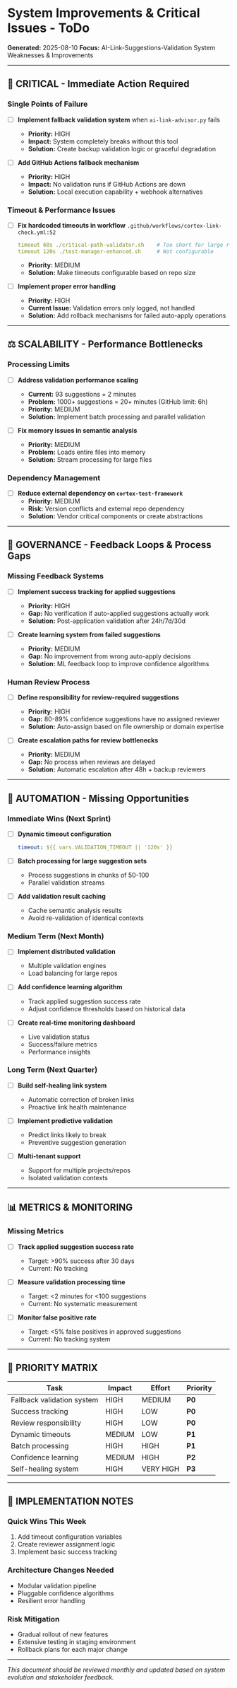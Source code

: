 # System Improvements & Critical Issues - ToDo

**Generated:** 2025-08-10
**Focus:** AI-Link-Suggestions-Validation System Weaknesses & Improvements

---

## 🚨 **CRITICAL - Immediate Action Required**

### Single Points of Failure
- [ ] **Implement fallback validation system** when `ai-link-advisor.py` fails
  - **Priority:** HIGH
  - **Impact:** System completely breaks without this tool
  - **Solution:** Create backup validation logic or graceful degradation

- [ ] **Add GitHub Actions fallback mechanism**
  - **Priority:** HIGH  
  - **Impact:** No validation runs if GitHub Actions are down
  - **Solution:** Local execution capability + webhook alternatives

### Timeout & Performance Issues
- [ ] **Fix hardcoded timeouts in workflow** `.github/workflows/cortex-link-check.yml:52`
  ```yaml
  timeout 60s ./critical-path-validator.sh    # Too short for large repos
  timeout 120s ./test-manager-enhanced.sh     # Not configurable
  ```
  - **Priority:** MEDIUM
  - **Solution:** Make timeouts configurable based on repo size

- [ ] **Implement proper error handling**
  - **Priority:** HIGH
  - **Current Issue:** Validation errors only logged, not handled
  - **Solution:** Add rollback mechanisms for failed auto-apply operations

---

## ⚖️ **SCALABILITY - Performance Bottlenecks**

### Processing Limits
- [ ] **Address validation performance scaling**
  - **Current:** 93 suggestions = 2 minutes
  - **Problem:** 1000+ suggestions = 20+ minutes (GitHub limit: 6h)
  - **Priority:** MEDIUM
  - **Solution:** Implement batch processing and parallel validation

- [ ] **Fix memory issues in semantic analysis**
  - **Priority:** MEDIUM
  - **Problem:** Loads entire files into memory
  - **Solution:** Stream processing for large files

### Dependency Management  
- [ ] **Reduce external dependency on `cortex-test-framework`**
  - **Priority:** MEDIUM
  - **Risk:** Version conflicts and external repo dependency
  - **Solution:** Vendor critical components or create abstractions

---

## 🔄 **GOVERNANCE - Feedback Loops & Process Gaps**

### Missing Feedback Systems
- [ ] **Implement success tracking for applied suggestions**
  - **Priority:** HIGH
  - **Gap:** No verification if auto-applied suggestions actually work
  - **Solution:** Post-application validation after 24h/7d/30d

- [ ] **Create learning system from failed suggestions**
  - **Priority:** MEDIUM
  - **Gap:** No improvement from wrong auto-apply decisions
  - **Solution:** ML feedback loop to improve confidence algorithms

### Human Review Process
- [ ] **Define responsibility for review-required suggestions**
  - **Priority:** HIGH
  - **Gap:** 80-89% confidence suggestions have no assigned reviewer
  - **Solution:** Auto-assign based on file ownership or domain expertise

- [ ] **Create escalation paths for review bottlenecks**
  - **Priority:** MEDIUM
  - **Gap:** No process when reviews are delayed
  - **Solution:** Automatic escalation after 48h + backup reviewers

---

## 🔧 **AUTOMATION - Missing Opportunities**

### Immediate Wins (Next Sprint)
- [ ] **Dynamic timeout configuration**
  ```yaml
  timeout: ${{ vars.VALIDATION_TIMEOUT || '120s' }}
  ```

- [ ] **Batch processing for large suggestion sets**
  - Process suggestions in chunks of 50-100
  - Parallel validation streams

- [ ] **Add validation result caching**
  - Cache semantic analysis results
  - Avoid re-validation of identical contexts

### Medium Term (Next Month)
- [ ] **Implement distributed validation**
  - Multiple validation engines
  - Load balancing for large repos

- [ ] **Add confidence learning algorithm**
  - Track applied suggestion success rate
  - Adjust confidence thresholds based on historical data

- [ ] **Create real-time monitoring dashboard**
  - Live validation status
  - Success/failure metrics
  - Performance insights

### Long Term (Next Quarter)
- [ ] **Build self-healing link system**
  - Automatic correction of broken links
  - Proactive link health maintenance

- [ ] **Implement predictive validation**
  - Predict links likely to break
  - Preventive suggestion generation

- [ ] **Multi-tenant support**
  - Support for multiple projects/repos
  - Isolated validation contexts

---

## 📊 **METRICS & MONITORING**

### Missing Metrics
- [ ] **Track applied suggestion success rate**
  - Target: >90% success after 30 days
  - Current: No tracking

- [ ] **Measure validation processing time**
  - Target: <2 minutes for <100 suggestions
  - Current: No systematic measurement

- [ ] **Monitor false positive rate**
  - Target: <5% false positives in approved suggestions
  - Current: No tracking system

---

## 🎯 **PRIORITY MATRIX**

| Task | Impact | Effort | Priority |
|------|--------|--------|----------|
| Fallback validation system | HIGH | MEDIUM | **P0** |
| Success tracking | HIGH | LOW | **P0** |
| Review responsibility | HIGH | LOW | **P0** |
| Dynamic timeouts | MEDIUM | LOW | **P1** |
| Batch processing | HIGH | HIGH | **P1** |
| Confidence learning | MEDIUM | HIGH | **P2** |
| Self-healing system | HIGH | VERY HIGH | **P3** |

---

## 📝 **IMPLEMENTATION NOTES**

### Quick Wins This Week
1. Add timeout configuration variables
2. Create reviewer assignment logic
3. Implement basic success tracking

### Architecture Changes Needed
- Modular validation pipeline
- Pluggable confidence algorithms  
- Resilient error handling

### Risk Mitigation
- Gradual rollout of new features
- Extensive testing in staging environment
- Rollback plans for each major change

---

*This document should be reviewed monthly and updated based on system evolution and stakeholder feedback.*